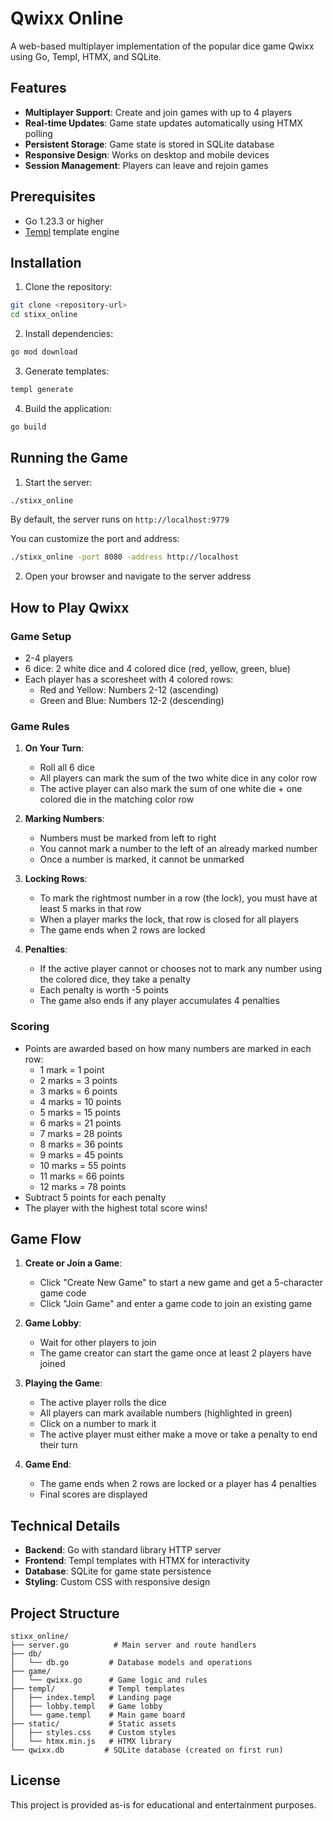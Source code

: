 # Qwixx Online

A web-based multiplayer implementation of the popular dice game Qwixx using Go, Templ, HTMX, and SQLite.

## Features

- **Multiplayer Support**: Create and join games with up to 4 players
- **Real-time Updates**: Game state updates automatically using HTMX polling
- **Persistent Storage**: Game state is stored in SQLite database
- **Responsive Design**: Works on desktop and mobile devices
- **Session Management**: Players can leave and rejoin games

## Prerequisites

- Go 1.23.3 or higher
- [Templ](https://templ.guide/) template engine

## Installation

1. Clone the repository:
```bash
git clone <repository-url>
cd stixx_online
```

2. Install dependencies:
```bash
go mod download
```

3. Generate templates:
```bash
templ generate
```

4. Build the application:
```bash
go build
```

## Running the Game

1. Start the server:
```bash
./stixx_online
```

By default, the server runs on `http://localhost:9779`

You can customize the port and address:
```bash
./stixx_online -port 8080 -address http://localhost
```

2. Open your browser and navigate to the server address

## How to Play Qwixx

### Game Setup
- 2-4 players
- 6 dice: 2 white dice and 4 colored dice (red, yellow, green, blue)
- Each player has a scoresheet with 4 colored rows:
  - Red and Yellow: Numbers 2-12 (ascending)
  - Green and Blue: Numbers 12-2 (descending)

### Game Rules

1. **On Your Turn**:
   - Roll all 6 dice
   - All players can mark the sum of the two white dice in any color row
   - The active player can also mark the sum of one white die + one colored die in the matching color row

2. **Marking Numbers**:
   - Numbers must be marked from left to right
   - You cannot mark a number to the left of an already marked number
   - Once a number is marked, it cannot be unmarked

3. **Locking Rows**:
   - To mark the rightmost number in a row (the lock), you must have at least 5 marks in that row
   - When a player marks the lock, that row is closed for all players
   - The game ends when 2 rows are locked

4. **Penalties**:
   - If the active player cannot or chooses not to mark any number using the colored dice, they take a penalty
   - Each penalty is worth -5 points
   - The game also ends if any player accumulates 4 penalties

### Scoring
- Points are awarded based on how many numbers are marked in each row:
  - 1 mark = 1 point
  - 2 marks = 3 points
  - 3 marks = 6 points
  - 4 marks = 10 points
  - 5 marks = 15 points
  - 6 marks = 21 points
  - 7 marks = 28 points
  - 8 marks = 36 points
  - 9 marks = 45 points
  - 10 marks = 55 points
  - 11 marks = 66 points
  - 12 marks = 78 points
- Subtract 5 points for each penalty
- The player with the highest total score wins!

## Game Flow

1. **Create or Join a Game**:
   - Click "Create New Game" to start a new game and get a 5-character game code
   - Click "Join Game" and enter a game code to join an existing game

2. **Game Lobby**:
   - Wait for other players to join
   - The game creator can start the game once at least 2 players have joined

3. **Playing the Game**:
   - The active player rolls the dice
   - All players can mark available numbers (highlighted in green)
   - Click on a number to mark it
   - The active player must either make a move or take a penalty to end their turn

4. **Game End**:
   - The game ends when 2 rows are locked or a player has 4 penalties
   - Final scores are displayed

## Technical Details

- **Backend**: Go with standard library HTTP server
- **Frontend**: Templ templates with HTMX for interactivity
- **Database**: SQLite for game state persistence
- **Styling**: Custom CSS with responsive design

## Project Structure

```
stixx_online/
├── server.go          # Main server and route handlers
├── db/
│   └── db.go         # Database models and operations
├── game/
│   └── qwixx.go      # Game logic and rules
├── templ/            # Templ templates
│   ├── index.templ   # Landing page
│   ├── lobby.templ   # Game lobby
│   └── game.templ    # Main game board
├── static/           # Static assets
│   ├── styles.css    # Custom styles
│   └── htmx.min.js   # HTMX library
└── qwixx.db         # SQLite database (created on first run)
```

## License

This project is provided as-is for educational and entertainment purposes.